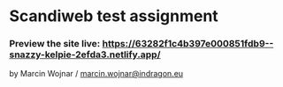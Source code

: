# Scandiweb test assignment

### Preview the site live: https://63282f1c4b397e000851fdb9--snazzy-kelpie-2efda3.netlify.app/

by Marcin Wojnar / marcin.wojnar@indragon.eu
